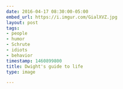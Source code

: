 ```yaml
---
date: 2016-04-17 08:30:00-05:00
embed_url: https://i.imgur.com/GialXVZ.jpg
layout: post
tags:
- people
- humor
- Schrute
- idiots
- behavior
timestamp: 1460899800
title: Dwight's guide to life
type: image

---
```

<img src="https://i.imgur.com/GialXVZ.jpg" alt="" />

